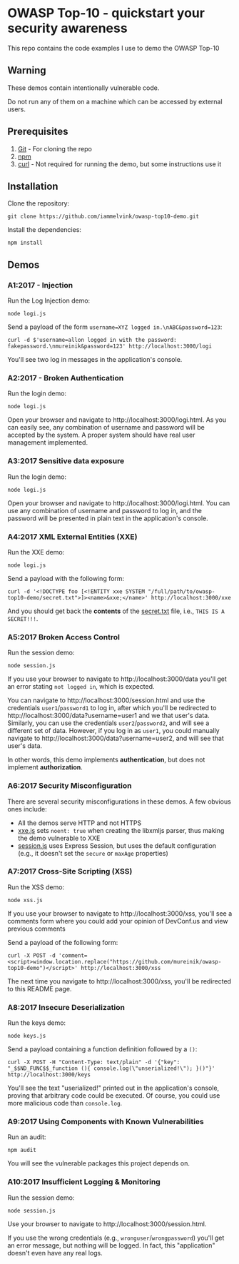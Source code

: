 # OWASP Top-10 - quickstart your security awareness

This repo contains the code examples I use to demo the OWASP Top-10
## Warning

These demos contain intentionally vulnerable code.

Do not run any of them on a machine which can be accessed by external users.

## Prerequisites
1. [Git](https://git-scm.com/) - For cloning the repo
2. [npm](https://www.npmjs.com/get-npm)
3. [curl](https://curl.haxx.se/) - Not required for running the demo, but some instructions use it

## Installation

Clone the repository:
```
git clone https://github.com/iammelvink/owasp-top10-demo.git
```

Install the dependencies:
```
npm install
```

## Demos

### A1:2017 - Injection

Run the Log Injection demo:
```
node logi.js
```

Send a payload of the form `username=XYZ logged in.\nABC&password=123`:

```
curl -d $'username=allon logged in with the password: fakepassword.\nmureinik&password=123' http://localhost:3000/logi
```

You'll see two log in messages in the application's console.

### A2:2017 - Broken Authentication

Run the login demo:
```
node logi.js
```

Open your browser and navigate to http://localhost:3000/logi.html. As you can easily see, any combination of username
and password will be accepted by the system. A proper system should have real user management implemented.

### A3:2017 Sensitive data exposure

Run the login demo:
```
node logi.js
```

Open your browser and navigate to http://localhost:3000/logi.html. You can use any combination of username and password
to log in, and the password will be presented in plain text in the application's console.

### A4:2017 XML External Entities (XXE)

Run the XXE demo:
```
node logi.js
```

Send a payload with the following form:
```
curl -d '<!DOCTYPE foo [<!ENTITY xxe SYSTEM "/full/path/to/owasp-top10-demo/secret.txt">]><name>&xxe;</name>' http://localhost:3000/xxe
```

And you should get back the **contents** of the [secret.txt](secret.txt) file, i.e., `THIS IS A SECRET!!!`.

### A5:2017 Broken Access Control

Run the session demo:
```
node session.js
```

If you use your browser to navigate to http://localhost:3000/data you'll get an error stating `not logged in`, which is 
expected.

You can navigate to http://localhost:3000/session.html and use the credentials `user1`/`password1` to log in, after
which you'll be redirected to http://localhost:3000/data?username=user1 and we that user's data. Similarly, you can use
the credentials `user2`/`password2`, and will see a different set of data. However, if you log in as `user1`, you could
manually navigate to http://localhost:3000/data?username=user2, and will see that user's data.

In other words, this demo implements **authentication**, but does not implement **authorization**.

### A6:2017 Security Misconfiguration

There are several security misconfigurations in these demos. A few obvious ones include:
- All the demos serve HTTP and not HTTPS
- [xxe.js](xxe.js) sets `noent: true` when creating the libxmljs parser, thus making the demo vulnerable to XXE
- [session.js](session.js) uses Express Session, but uses the default configuration (e.g., it doesn't set the `secure` or `maxAge` properties)

### A7:2017 Cross-Site Scripting (XSS)

Run the XSS demo:
```
node xss.js
```

If you use your browser to navigate to http://localhost:3000/xss, you'll see a comments form where you could add your
opinion of DevConf.us and view previous comments

Send a payload of the following form:
```
curl -X POST -d 'comment=<script>window.location.replace("https://github.com/mureinik/owasp-top10-demo")</script>' http://localhost:3000/xss
```

The next time you navigate to http://localhost:3000/xss, you'll be redirected to this README page.

### A8:2017 Insecure Deserialization

Run the keys demo:
```
node keys.js
```

Send a payload containing a function definition followed by a `()`:
```
curl -X POST -H "Content-Type: text/plain" -d '{"key": "_$$ND_FUNC$$_function (){ console.log(\"unserialized!\"); }()"}' http://localhost:3000/keys
```

You'll see the text "userialized!" printed out in the application's console, proving that arbitrary code could be
executed. Of course, you could use more malicious code than `console.log`.

### A9:2017 Using Components with Known Vulnerabilities

Run an audit:
```
npm audit
```

You will see the vulnerable packages this project depends on.

### A10:2017 Insufficient Logging & Monitoring

Run the session demo:
```
node session.js
```

Use your browser to navigate to http://localhost:3000/session.html. 

If you use the wrong credentials (e.g., `wronguser`/`wrongpassword`) you'll get an error message, but nothing will be
logged.
In fact, this "application" doesn't even have any real logs. 
